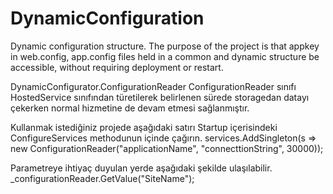 # DynamicConfiguration

Dynamic configuration structure.
The purpose of the project is that appkey in web.config, app.config files held in a common and dynamic structure be accessible, without requiring deployment or restart.


DynamicConfigurator.ConfigurationReader
ConfigurationReader sınıfı HostedService sınıfından türetilerek belirlenen sürede storagedan datayı çekerken normal hizmetine de devam etmesi sağlanmıştır.

Kullanmak istediğiniz projede aşağıdaki satırı Startup içerisindeki ConfigureServices methodunun içinde çağırın.
services.AddSingleton(s => new ConfigurationReader("applicationName", "connecttionString", 30000));

Parametreye ihtiyaç duyulan yerde aşağıdaki şekilde ulaşılabilir.
_configurationReader.GetValue<string>("SiteName");
